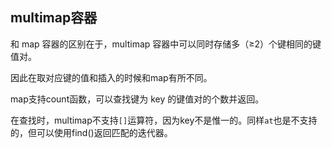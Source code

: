 ## multimap容器

和 map 容器的区别在于，multimap 容器中可以同时存储多（≥2）个键相同的键值对。

因此在取对应键的值和插入的时候和map有所不同。

map支持count函数，可以查找键为 key 的键值对的个数并返回。

在查找时，multimap不支持`[]`运算符，因为key不是惟一的。同样`at`也是不支持的，但可以使用find()返回匹配的迭代器。